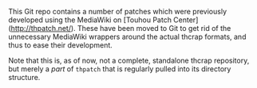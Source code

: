 This Git repo contains a number of patches which were previously developed using the MediaWiki on [Touhou Patch Center] (http://thpatch.net/). These have been moved to Git to get rid of the unnecessary MediaWiki wrappers around the actual thcrap formats, and thus to ease their development.

Note that this is, as of now, not a complete, standalone thcrap repository, but merely a *part* of `thpatch` that is regularly pulled into its directory structure.
